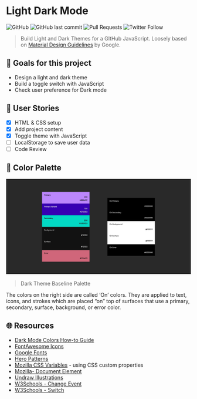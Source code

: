 # Light Dark Mode

![GitHub](https://img.shields.io/badge/license-MIT-blue.svg?style=flat-square)
![GitHub last commit](https://img.shields.io/github/last-commit/josephgattuso/light-dark-mode?style=flat-square)
![Pull Requests](https://img.shields.io/badge/pull_requests-welcome-blue?style=flat-square)
![Twitter Follow](https://img.shields.io/twitter/follow/joeetuso?style=flat-square)

> Build Light and Dark Themes for a GItHub JavaScript.
> Loosely based on [Material Design Guidelines](https://material.io/design/guidelines-overview) by Google.

## 🎯 Goals for this project

- Design a light and dark theme
- Build a toggle switch with JavaScript
- Check user preference for Dark mode

## 📖 User Stories

- [x] HTML & CSS setup
- [x] Add project content
- [x] Toggle theme with JavaScript
- [ ] LocalStorage to save user data
- [ ] Code Review

## 🎨 Color Palette

![Colors](img/color-palette.jpg)

> Dark Theme Baseline Palette

The colors on the right side are called ‘On’ colors. They are applied to text, icons, and strokes which are placed “on” top of surfaces that use a primary, secondary, surface, background, or error color.

## 🌐 Resources

- [Dark Mode Colors How-to Guide](https://blog.prototypr.io/how-to-design-a-dark-theme-for-your-android-app-3daeb264637)
- [FontAwesome Icons](https://fontawesome.com/icons?d=gallery&q=close&m=free)
- [Google Fonts](https://fonts.google.com/)
- [Hero Patterns](https://www.heropatterns.com/)
- [Mozilla CSS Variables](https://developer.mozilla.org/en-US/docs/Web/CSS/Using_CSS_custom_properties) - using CSS custom properties
- [Mozilla- Document Element](https://developer.mozilla.org/en-US/docs/Web/API/Document/documentElement)
- [Undraw Illustrations](https://undraw.co/illustrations)
- [W3Schools - Change Event](https://www.w3schools.com/jsref/event_onchange.asp)
- [W3Schools - Switch](https://www.w3schools.com/howto/howto_css_switch.asp)

